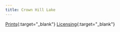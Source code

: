 ```yaml
---
title: Crown Hill Lake
---
```

[Prints](https://pixels.com/featured/crown-hill-lake-brady-lane.html){:target="_blank"}
[Licensing](https://licensing.pixels.com/featured/crown-hill-lake-brady-lane.html){:target="_blank"}